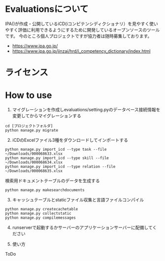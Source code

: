 # Evaluationsについて

IPA()が作成・公開しているiCD(iコンピテンシディクショナリ）を見やすく使いやすく評価に利用できるようにするために開発しているオープンソースのツールです。
今のところ個人プロジェクトですが協力者は随時募集しております。

- https://www.ipa.go.jp/
- https://www.ipa.go.jp/jinzai/hrd/i_competency_dictionary/index.html

# ライセンス

# How to use

1. マイグレーションを作成しevaluations/setting.pyのデータベース接続情報を変更してからマイグレーションする

```
cd [プロジェクトフォルダ]
python manage.py migrate
```

2. iCDのExcelファイル3種をダウンロードしてインポートする

```
python manage.py import_icd --type task --file ~/Downloads/000068633.xlsx
python manage.py import_icd --type skill --file ~/Downloads/000068634.xlsx
python manage.py import_icd --type relation --file ~/Downloads/000068635.xlsx
```

検索用ドキュメントテーブルのデータを生成する

```
python manage.py makesearchdocuments
```

3. キャッシュテーブルとstaticファイル収集と言語ファイルコンパイル

```
python manage.py createcachetable
python manage.py collectstatic
python manage.py compilemessages
```

4. runserverで起動するかサーバーのアプリケーションサーバーに配備してください

4. 使い方

ToDo
